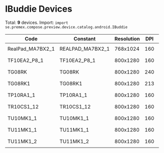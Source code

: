# IBuddie Devices

Total: **9** devices. Import: `import se.premex.compose.preview.device.catalog.android.IBuddie`

| Code | Constant | Resolution | DPI | Compose Spec | Preview Usage |
|------|----------|------------|-----|-------------|---------------|
| RealPad_MA7BX2_1 | REALPAD_MA7BX2_1 | 768x1024 | 160 | `spec:width=768px,height=1024px,dpi=160` | `@Preview(device = IBuddie.REALPAD_MA7BX2_1)` |
| TF10EA2_P8_1 | TF10EA2_P8_1 | 800x1280 | 160 | `spec:width=800px,height=1280px,dpi=160` | `@Preview(device = IBuddie.TF10EA2_P8_1)` |
| TG08RK | TG08RK | 800x1280 | 240 | `spec:width=800px,height=1280px,dpi=240` | `@Preview(device = IBuddie.TG08RK)` |
| TG08RK1 | TG08RK1 | 800x1280 | 213 | `spec:width=800px,height=1280px,dpi=213` | `@Preview(device = IBuddie.TG08RK1)` |
| TP10RA1_1 | TP10RA1_1 | 800x1280 | 160 | `spec:width=800px,height=1280px,dpi=160` | `@Preview(device = IBuddie.TP10RA1_1)` |
| TR10CS1_12 | TR10CS1_12 | 800x1280 | 160 | `spec:width=800px,height=1280px,dpi=160` | `@Preview(device = IBuddie.TR10CS1_12)` |
| TU10MK1_1 | TU10MK1_1 | 800x1280 | 160 | `spec:width=800px,height=1280px,dpi=160` | `@Preview(device = IBuddie.TU10MK1_1)` |
| TU11MK1_1 | TU11MK1_1 | 800x1280 | 160 | `spec:width=800px,height=1280px,dpi=160` | `@Preview(device = IBuddie.TU11MK1_1)` |
| TU11MK1_2 | TU11MK1_2 | 800x1280 | 160 | `spec:width=800px,height=1280px,dpi=160` | `@Preview(device = IBuddie.TU11MK1_2)` |

<!-- Generated automatically. Do not edit manually. -->
